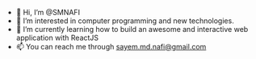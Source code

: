 - 👋 Hi, I’m @SMNAFI
- 👀 I’m interested in computer programming and new technologies.
- 🌱 I’m currently learning how to build an awesome and interactive web application with ReactJS
- 📫 You can reach me through sayem.md.nafi@gmail.com

<!---
SMNAFI/SMNAFI is a ✨ special ✨ repository because its `README.md` (this file) appears on your GitHub profile.
You can click the Preview link to take a look at your changes.
- 💞️ I’m looking to collaborate on ...
--->
